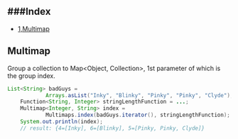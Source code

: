 
###Index
---

* [1,Multimap](#multimap)



Multimap
---

Group a collection to Map<Object, Collection>, 1st parameter of which is the group index.

```java
List<String> badGuys =
            Arrays.asList("Inky", "Blinky", "Pinky", "Pinky", "Clyde");
    Function<String, Integer> stringLengthFunction = ...;
    Multimap<Integer, String> index =
            Multimaps.index(badGuys.iterator(), stringLengthFunction);
    System.out.println(index);
    // result: {4=[Inky], 6=[Blinky], 5=[Pinky, Pinky, Clyde]}
```
